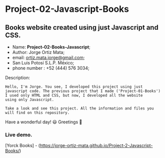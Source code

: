 # Project-02-Javascript-Books
## Books website created using just Javascript and CSS.

- Name: **Project-02-Books-Javascript**;
- Author: Jorge Ortiz Mata;
- email: ortiz.mata.jorge@gmail.com;
- San Luis Potosí S.L.P. México;
- phone number : +52 (444) 576 3034;

Description: 

	Hello, I'm Jorge. You see, I developed this project using just
	javascript code. The previous project that I made ('Project-01-Books')
	I used only HTML and CSS, but now, I developed all the website
	using only Javascript.
	
	Take a look and see this project. All the information and files you
	will find on this repository.

Have a wonderful day! :smiley:
Greetings :love_you_gesture:


### Live demo.

[Yorck Books] - (https://jorge-ortiz-mata.github.io/Project-2-Javascript-Books/)
